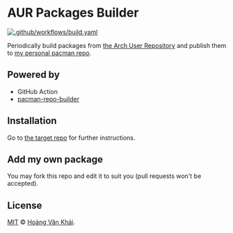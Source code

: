 # AUR Packages Builder

[![.github/workflows/build.yaml](https://github.com/KSXGitHub/aur-packages-builder-2/workflows/.github/workflows/build.yaml/badge.svg)](https://github.com/KSXGitHub/aur-packages-builder-2/actions)

Periodically build packages from [the Arch User Repository](https://aur.archlinux.org) and publish them to [my personal pacman repo](https://github.com/KSXGitHub/pacman-repo).

## Powered by

* GitHub Action
* [pacman-repo-builder](https://github.com/pacman-repo-builder)

## Installation

Go to [the target repo](https://github.com/KSXGitHub/pacman-repo) for further instructions.

## Add my own package

You may fork this repo and edit it to suit you (pull requests won't be accepted).

## License

[MIT](https://git.io/JTEFP) © [Hoàng Văn Khải](https://ksxgithub.github.io).
